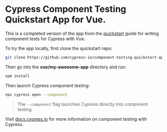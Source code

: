 # Cypress Component Testing Quickstart App for Vue.

This is a completed version of the app from the
[quickstart](https://docs.cypress.io/guides/component-testing/vue/quickstart)
guide for writing component tests for Cypress with Vue.

To try the app locally, first clone the quickstart repo:

```bash
git clone https://github.com/cypress-io/component-testing-quickstart-apps.git
```

Then go into the **vue/my-awesome-app** directory and run:

```bash
npm install
```

Then launch Cypress component testing:

```bash
npx cypress open --component
```

> The `--component` flag launches Cypress directly into component testing

Visit [docs.cypress.io](https://docs.cypress.io) for more information on
component testing with Cypress.
